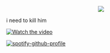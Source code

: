 <p align="center"> <img src="https://komarev.com/ghpvc/?username=whannells&label=stalkers%20&color=493524&style=flat"  </p>

 i need to kill him
  
[![Watch the video](https://img.youtube.com/vi/T-D1KVIuvjA/maxresdefault.jpg)](https://github.com/user-attachments/assets/858487e6-727f-4d11-b3d8-dc6ce9c66198)

[![spotify-github-profile](https://spotify-github-profile.kittinanx.com/api/view?uid=31tjforkm2qskz4yab6uye6ggem4&cover_image=true&theme=novatorem&show_offline=false&background_color=000000&interchange=false&bar_color=493524&bar_color_cover=false)](https://github.com/kittinan/spotify-github-profile)



